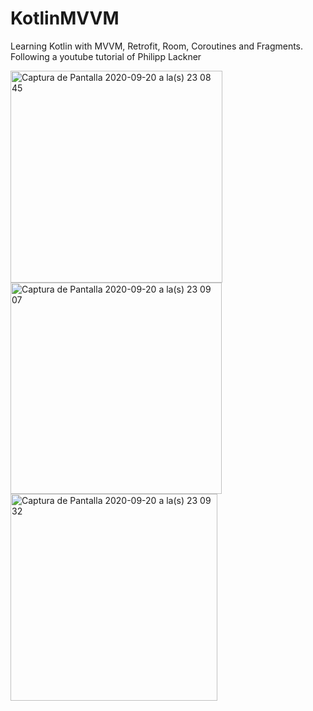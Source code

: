 # KotlinMVVM
Learning Kotlin with MVVM,  Retrofit, Room, Coroutines and Fragments.   Following a youtube tutorial of Philipp Lackner 


<img width="339" alt="Captura de Pantalla 2020-09-20 a la(s) 23 08 45" src="https://user-images.githubusercontent.com/32915926/93728566-dd054e00-fb96-11ea-88de-36e9084a34b7.png">
<img width="338" alt="Captura de Pantalla 2020-09-20 a la(s) 23 09 07" src="https://user-images.githubusercontent.com/32915926/93728567-e0003e80-fb96-11ea-84c9-27eec337eabc.png">
<img width="331" alt="Captura de Pantalla 2020-09-20 a la(s) 23 09 32" src="https://user-images.githubusercontent.com/32915926/93728571-e2629880-fb96-11ea-83e1-074a88bfac85.png">

